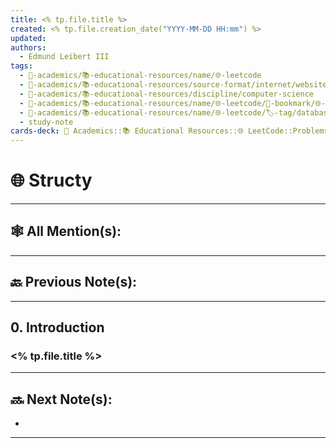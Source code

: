 ```yaml
---
title: <% tp.file.title %>
created: <% tp.file.creation_date("YYYY-MM-DD HH:mm") %>
updated: 
authors:
  - Edmund Leibert III
tags:
  - 🔴-academics/📚-educational-resources/name/🌐-leetcode
  - 🔴-academics/📚-educational-resources/source-format/internet/website
  - 🔴-academics/📚-educational-resources/discipline/computer-science
  - 🔴-academics/📚-educational-resources/name/🌐-leetcode/🔖-bookmark/🌐-leetcode/problems/<% tp.user.my_script(tp.file.title) %>
  - 🔴-academics/📚-educational-resources/name/🌐-leetcode/🏷️-tag/database
  - study-note
cards-deck: 🔴 Academics::📚 Educational Resources::🌐 LeetCode::Problems::<% tp.file.title %>
---
```


# 🌐 Structy

---

## 🕸️ All Mention(s): 

---

## 🔙 Previous Note(s):

---

## 0. Introduction

### <% tp.file.title %>

---

## 🔜 Next Note(s):
- 

---
